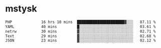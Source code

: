 # mstysk

<!--START_SECTION:waka-->

```txt
PHP             16 hrs 10 mins  █████████████████████▓░░░   87.11 %
YAML            40 mins         █░░░░░░░░░░░░░░░░░░░░░░░░   03.61 %
netrw           30 mins         ▓░░░░░░░░░░░░░░░░░░░░░░░░   02.71 %
Text            29 mins         ▓░░░░░░░░░░░░░░░░░░░░░░░░   02.68 %
JSON            23 mins         ▓░░░░░░░░░░░░░░░░░░░░░░░░   02.12 %
```

<!--END_SECTION:waka-->
